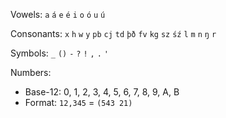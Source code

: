 Vowels: `a` `á` `e` `é` `i` `o` `ó` `u` `ú`

Consonants: `x` `h` `w` `y` `pb` `cj` `td` `þð` `fv` `kg` `sz` `śź` `l` `m` `n` `ŋ` `r`

Symbols: `_` `()` `-` `?` `!` `,` `.` `'`

Numbers:
- Base-12: 0, 1, 2, 3, 4, 5, 6, 7, 8, 9, A, B
- Format: `12,345` = `(543 21)`
